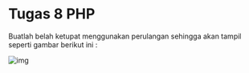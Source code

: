 # Tugas 8 PHP

 Buatlah belah ketupat menggunakan perulangan sehingga akan tampil seperti gambar berikut ini :
 
 ![img](https://lh6.googleusercontent.com/YxUs6wbsaGSFqPlrCpCejmD2F2IxKlAfeQnvtYzAgin_60DbjZ5FZJv-Eso_9kqoSqrst5zYG5792xMmf9zYq1YtoEJxq8XERs8zUJ32XEwh7fQf2WqNvi9nxAgbhGLgCfmI9S8E)
